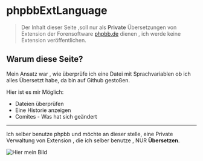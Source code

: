 # phpbbExtLanguage



> Der Inhalt dieser Seite ,soll nur als **Private** Übersetzungen von Extension der Forensoftware [phpbb.de](https://www.phpbb.de/)  dienen , ich werde keine Extension veröffentlichen.

## Warum diese Seite?

Mein Ansatz war , wie überprüfe ich eine Datei mit Sprachvariablen ob ich alles Übersetzt habe, da bin auf Github gestoßen.

Hier ist es mir Möglich:

- Dateien  überprüfen
- Eine Historie anzeigen
- Comites - Was hat sich geändert

------

Ich selber benutze phpbb  und möchte an dieser stelle, eine Private Verwaltung von  Extension , die ich selber benutze , NUR **Übersetzen**.

![Hier mein Bild](https://i.imgur.com/sfNRvir.png)




